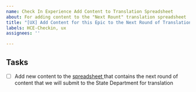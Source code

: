 ```yaml
---
name: Check In Experience Add Content to Translation Spreadsheet
about: For adding content to the "Next Rount" translation spreadsheet
title: "[UX] Add Content for this Epic to the Next Round of Translations Spreadsheet"
labels: HCE-Checkin, ux
assignees: ''

---
```


## Tasks
- [ ] Add new content to the [spreadsheet ](https://docs.google.com/spreadsheets/d/1xv63kaIR_UMq1bssSleMODXEV14OOGwfcL41rBBWhwk/edit#gid=14407571) that contains the next round of content that we will submit to the State Department for translation
